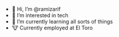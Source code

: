 - 👋 Hi, I’m @ramizarif
- 👀 I’m interested in tech
- 🌱 I’m currently learning all sorts of things
- 🐮 Currently employed at El Toro
<!---
ramizarif/ramizarif is a ✨ special ✨ repository because its `README.md` (this file) appears on your GitHub profile.
You can click the Preview link to take a look at your changes.
--->
